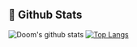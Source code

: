## 🧐 Github Stats
![Doom's github stats](https://github-readme-stats.vercel.app/api?username=dhdh3311&theme=buefy&show_icons=true&line_height=33) [![Top Langs](https://github-readme-stats.vercel.app/api/top-langs/?username=dhdh3311&theme=buefy&langs_count=4&card_width=352)](https://github.com/anuraghazra/github-readme-stats)
<!--
**dhdh3311/dhdh3311** is a ✨ _special_ ✨ repository because its `README.md` (this file) appears on your GitHub profile.

Here are some ideas to get you started:

- 🔭 I’m currently working on ...
- 🌱 I’m currently learning ...
- 👯 I’m looking to collaborate on ...
- 🤔 I’m looking for help with ...
- 💬 Ask me about ...
- 📫 How to reach me: ...
- 😄 Pronouns: ...
- ⚡ Fun fact: ...
-->
